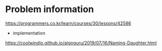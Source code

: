 # Problem information

<https://programmers.co.kr/learn/courses/30/lessons/42586>

- implementation

<https://coolwindjo.github.io/algoguru/2019/07/16/Naming-Daughter.html>
